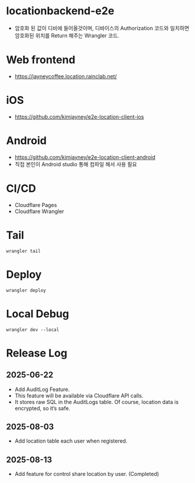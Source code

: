 # locationbackend-e2e

- 암호화 된 값이 디비에 들어올것이며, 디바이스의 Authorization 코드와 일치하면 암호화된 위치를 Return 해주는 Wrangler 코드.

# Web frontend

- https://jayneycoffee.location.rainclab.net/

# iOS

- https://github.com/kimjayney/e2e-location-client-ios

# Android

- https://github.com/kimjayney/e2e-location-client-android
- 직접 본인이 Android studio 통해 컴파일 해서 사용 필요

# CI/CD

- Cloudflare Pages
- Cloudflare Wrangler

# Tail

```
wrangler tail
```

# Deploy

```
wrangler deploy
```

# Local Debug

```
wrangler dev --local
```

# Release Log
## 2025-06-22
- Add AuditLog Feature.
- This feature will be available via Cloudflare API calls. 
- It stores raw SQL in the AuditLogs table. Of course, location data is encrypted, so it’s safe.

## 2025-08-03
- Add location table each user when registered.

## 2025-08-13 
- Add feature for control share location by user. (Completed)
